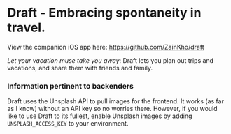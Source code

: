 <h1> Draft - Embracing spontaneity in travel. </h1>

View the companion iOS app here: https://github.com/ZainKho/draft

*Let your vacation muse take you away*: Draft lets you plan out trips and vacations, and share them with friends and family.

### Information pertinent to backenders

Draft uses the Unsplash API to pull images for the frontend. It works (as far as I know) without an API key so no worries there. 
However, if you would like to use Draft to its fullest, enable Unsplash images by adding `UNSPLASH_ACCESS_KEY` to your environment.
